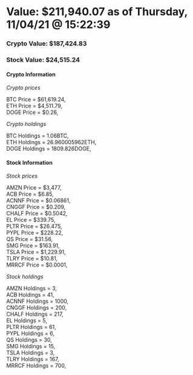 # Value: $211,940.07 as of Thursday, 11/04/21 @ 15:22:39 

### Crypto Value: $187,424.83

### Stock Value: $24,515.24

#### Crypto Information 
*Crypto prices* 

BTC Price = $61,619.24,  
ETH Price = $4,511.79,  
DOGE Price = $0.26,  


*Crypto holdings* 

BTC Holdings = 1.06BTC,  
ETH Holdings = 26.960005962ETH,  
DOGE Holdings = 1809.826DOGE,  


#### Stock Information 

*Stock prices* 

AMZN Price = $3,477,  
ACB Price = $6.85,  
ACNNF Price = $0.06861,  
CNGGF Price = $0.209,  
CHALF Price = $0.5042,  
EL Price = $339.75,  
PLTR Price = $26.475,  
PYPL Price = $228.22,  
QS Price = $31.56,  
SMG Price = $163.91,  
TSLA Price = $1,229.91,  
TLRY Price = $10.81,  
MRRCF Price = $0.0001,  


*Stock holdings* 

AMZN Holdings = 3,  
ACB Holdings = 41,  
ACNNF Holdings = 1000,  
CNGGF Holdings = 200,  
CHALF Holdings = 217,  
EL Holdings = 5,  
PLTR Holdings = 61,  
PYPL Holdings = 6,  
QS Holdings = 30,  
SMG Holdings = 15,  
TSLA Holdings = 3,  
TLRY Holdings = 167,  
MRRCF Holdings = 700,  


